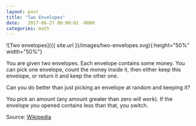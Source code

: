 ```yaml
---
layout: post
title: "Two Envelopes"
date:   2017-08-27 00:00:01 -0000
categories: math
---
```

![Two envelopes]({{ site.url }}/images/two-envelopes.svg){:height="50%" width="50%"}

You are given two envelopes. Each envelope contains some money. You can pick one envelope, count the money inside it, then either keep this envelope, or return it and keep the other one.

Can you do better than just picking an envelope at random and keeping it?
<!--more-->
You pick an amount (any amount greater than zero will work). If the envelope you opened contains less than that, you switch.

Source: [Wikipedia](https://en.wikipedia.org/wiki/Two_envelopes_problem#Randomized_solutions)
